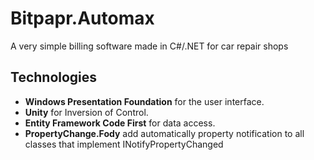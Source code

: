 # Bitpapr.Automax
A very simple billing software made in C#/.NET for car repair shops

## Technologies
- **Windows Presentation Foundation** for the user interface.
- **Unity** for Inversion of Control.
- **Entity Framework Code First** for data access.
- **PropertyChange.Fody** add automatically property notification to all classes that implement INotifyPropertyChanged
